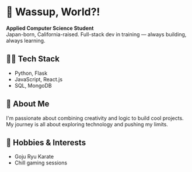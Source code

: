 # 👋 Wassup, World?!

**Applied Computer Science Student**  
Japan-born, California-raised. Full-stack dev in training — always building, always learning.

## 🧑‍💻 Tech Stack
- Python, Flask
- JavaScript, React.js
- SQL, MongoDB

## 🌱 About Me
I'm passionate about combining creativity and logic to build cool projects. My journey is all about exploring technology and pushing my limits.

## 🥋 Hobbies & Interests
- Goju Ryu Karate
- Chill gaming sessions

<!--
**Joshkaki00/Joshkaki00** is a ✨ special ✨ repository because its `README.md` (this file) appears on your GitHub profile.
-->
